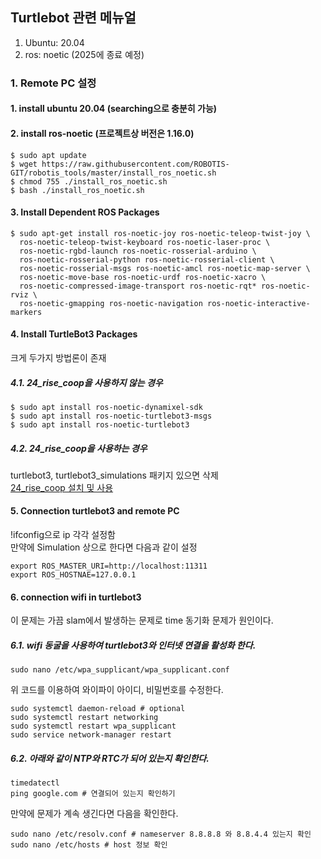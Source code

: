 ## Turtlebot 관련 메뉴얼
1. Ubuntu: 20.04
2. ros: noetic (2025에 종료 예정)

### 1. Remote PC 설정
#### 1. install ubuntu 20.04 (searching으로 충분히 가능)
#### 2. install ros-noetic (프로젝트상 버전은 1.16.0) 
``` 
$ sudo apt update  
$ wget https://raw.githubusercontent.com/ROBOTIS-GIT/robotis_tools/master/install_ros_noetic.sh  
$ chmod 755 ./install_ros_noetic.sh  
$ bash ./install_ros_noetic.sh  
```
#### 3. Install Dependent ROS Packages
```
$ sudo apt-get install ros-noetic-joy ros-noetic-teleop-twist-joy \
  ros-noetic-teleop-twist-keyboard ros-noetic-laser-proc \
  ros-noetic-rgbd-launch ros-noetic-rosserial-arduino \
  ros-noetic-rosserial-python ros-noetic-rosserial-client \
  ros-noetic-rosserial-msgs ros-noetic-amcl ros-noetic-map-server \
  ros-noetic-move-base ros-noetic-urdf ros-noetic-xacro \
  ros-noetic-compressed-image-transport ros-noetic-rqt* ros-noetic-rviz \
  ros-noetic-gmapping ros-noetic-navigation ros-noetic-interactive-markers
```
#### 4. Install TurtleBot3 Packages
크게 두가지 방법론이 존재 
##### 4.1. 24_rise_coop을 사용하지 않는 경우 
```
$ sudo apt install ros-noetic-dynamixel-sdk
$ sudo apt install ros-noetic-turtlebot3-msgs
$ sudo apt install ros-noetic-turtlebot3
``` 
##### 4.2. 24_rise_coop을 사용하는 경우 
turtlebot3, turtlebot3_simulations 패키지 있으면 삭제  
[24_rise_coop 설치 및 사용](https://github.com/sepengsu/rise_coop_manual/blob/main/manual/main.md)  
#### 5. Connection turtlebot3 and remote PC
 !ifconfig으로 ip 각각 설정함  
 만약에 Simulation 상으로 한다면 다음과 같이 설정 
```
export ROS_MASTER_URI=http://localhost:11311
export ROS_HOSTNAE=127.0.0.1
``` 

#### 6. connection wifi in turtlebot3
이 문제는 가끔 slam에서 발생하는 문제로 time 동기화 문제가 원인이다.  
##### 6.1. wifi 동굴을 사용하여 turtlebot3와 인터넷 연결을 활성화 한다.
```
sudo nano /etc/wpa_supplicant/wpa_supplicant.conf     
``` 
위 코드를 이용하여 와이파이 아이디, 비밀번호를 수정한다.
```
sudo systemctl daemon-reload # optional
sudo systemctl restart networking
sudo systemctl restart wpa_supplicant 
sudo service network-manager restart
```
##### 6.2. 아래와 같이 NTP와 RTC가 되어 있는지 확인한다. 
```
timedatectl
ping google.com # 연결되어 있는지 확인하기 
```  
만약에 문제가 계속 생긴다면 다음을 확인한다.
```
sudo nano /etc/resolv.conf # nameserver 8.8.8.8 와 8.8.4.4 있는지 확인 
sudo nano /etc/hosts # host 정보 확인 
```
